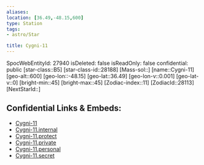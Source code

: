 ```yaml
---
aliases: 
location: [36.49,-48.15,600]
type: Station
tags:
- astro/Star

title: Cygni-11
---
```

SpocWebEntityId: 27940
isDeleted: false
isReadOnly: false
confidential: public
[star-class::B5]
[star-class-id::28188]
[Mass-sol::]
[name::Cygni-11]
[geo-alt::600]
[geo-lon::-48.15]
[geo-lat::36.49]
[geo-lon-v::0.001]
[geo-lat-v::0]
[bright-min::45]
[bright-max::45]
[Zodiac-index::11]
[ZodiacId::28113]
[NextStarId::]



## Confidential Links & Embeds: 
- [Cygni-11](../../../_public/astro/Star/Cygni-11.md) 
- [Cygni-11.internal](../../../_internal/astro/Star/Cygni-11.internal.md) 
- [Cygni-11.protect](../../../_protect/astro/Star/Cygni-11.protect.md) 
- [Cygni-11.private](../../../_private/astro/Star/Cygni-11.private.md) 
- [Cygni-11.personal](../../../_personal/astro/Star/Cygni-11.personal.md) 
- [Cygni-11.secret](../../../_secret/astro/Star/Cygni-11.secret.md)

